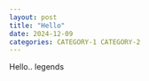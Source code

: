 ```yaml
---
layout: post
title: "Hello"
date: 2024-12-09
categories: CATEGORY-1 CATEGORY-2
---
```


Hello.. legends

